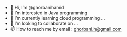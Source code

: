 - 👋 Hi, I’m @ghorbanihamid
- 👀 I’m interested in Java programming
- 🌱 I’m currently learning cloud programming ...
- 💞️ I’m looking to collaborate on ...
- 📫 How to reach me by email : ghorbani.h@gmail.com

<!---
ghorbanihamid/ghorbanihamid is a ✨ special ✨ repository because its `README.md` (this file) appears on your GitHub profile.
You can click the Preview link to take a look at your changes.
--->
